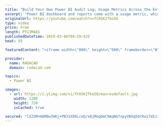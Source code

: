 ```yaml
---
title: "Build Your Own Power BI Audit Log; Usage Metrics Across the Entire Tenant"
excerpt: "Power BI dashboard and reports come with a usage metric, which you can see how users used this content. There is also another usage metrics across the entire tenant, which you can see it if you have access to Power BI Administrator account, under Admin Panel in the Power BI Service. However, what if"
originalUrl: https://youtube.com/watch?v=fC6SK2TkoS0
type: video
price: Free
length: PT13M46S
publishedDateTime: 2019-03-06T04:29:42Z
heat: 55

featuredContent: "<iframe width=\"800\" height=\"500\" frameborder=\"0\" src=\"https://www.youtube.com/embed/fC6SK2TkoS0\" allow=\"accelerometer; autoplay; encrypted-media; gyroscope; picture-in-picture\" allowfullscreen></iframe>"

provider:
  name: RADACAD
  domain: radacad.com

topics:
  - Power BI

images:
  - url: https://i.ytimg.com/vi/fC6SK2TkoS0/maxresdefault.jpg
    width: 1280
    height: 720
    isCached: true

secured: "lX2SM+HAM0w3HKj+PB31X89LcoQ/x8jMnqbmC9AqNG7xpyVBXq5QrKw17dIz3o6RGDZIMvrHPCJxq7EFC6+ubK5RZQt1PAk4oJBlEUHA3Yf84iDypCAmm7pUBnXqckeakctfgwquHAD7Wd0jC45XNqTlvWbl3XVGljKb9mNnbU2OgZEAwsIY0bqfx7gIcO3ukpo2WHDkGrVkeo46XNr6OuAwj+2UInYtWGSYbX2skMWGqdnsCXVl7Km8NiUs9+TK3R1JGua+mmD8sK0nmeh2E/IUmGaOEyHGYcLpCrj6kA7xhQ8W8theTWA/i2Xmee41sfGeHRPOycVQAQiK1X45qbTJJsTThDAwT3opdoWl3UhAxoZcQpGwiw3+qlbIt/pftY9AuRfjJWsYpKKuf+5opNV14gUecEzTklNjv0EezKA=;e/e6lbKL/Kq29I5y+BLRFw=="
---
```


